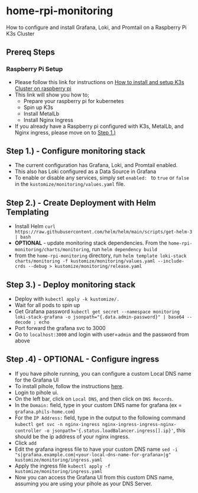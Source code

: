 # home-rpi-monitoring
How to configure and install Grafana, Loki, and Promtail on a Raspberry Pi K3s Cluster

## Prereq Steps
### Raspberry Pi Setup
- Please follow this link for instructions on [How to install and setup K3s Cluster on raspberry pi](https://github.com/philgladman/home-rpi-k3s-cluster.git)
- This link will show you how to;
  - Prepare your raspberry pi for kubernetes
  - Spin up K3s
  - Install MetalLb
  - Install Nginx Ingress
- If you already have a Raspberry pi configured with K3s, MetalLb, and Nginx ingress, please move on to [Step 1.)](README.md#step-1---configure-monitoring-stack)

## Step 1.) - Configure monitoring stack
- The current configuration has Grafana, Loki, and Promtail enabled.
- This also has Loki configured as a Data Source in Grafana
- To enable or disable any services, simply set `enabled: ` to `true` or `false` in the `kustomize/monitoring/values.yaml` file.

## Step 2.) - Create Deployment with Helm Templating
- Install Helm `curl https://raw.githubusercontent.com/helm/helm/main/scripts/get-helm-3 | bash`
- __OPTIONAL__ - update monitoring stack dependencies. From the `home-rpi-monitoring/charts/monitoring`, run `helm dependency build`
- from the `home-rpi-monitoring` directory, run `helm template loki-stack charts/monitoring -f kustomize/monitoring/values.yaml --include-crds --debug > kustomize/monitoring/release.yaml`

## Step 3.) - Deploy monitoring stack
- Deploy with `kubectl apply -k kustomize/.`
- Wait for all pods to spin up
- Get Grafana password `kubectl get secret --namespace monitoring loki-stack-grafana -o jsonpath="{.data.admin-password}" | base64 --decode ; echo`
- Port forward the grafana svc to 3000
- Go to `localhost:3000` and login with user=`admin` and the password from above

## Step .4) - OPTIONAL - Configure ingress
- If you have pihole running, you can configure a custom Local DNS name for the Grafana UI
- To install pihole, follow the instructions [here](https://github.com/philgladman/home-rpi-pihole.git).
- Login to pihole ui.
- On the left bar, click on `Local DNS`, and then click on `DNS Records`.
- In the `Domain:` field, type in your custom DNS name for grafana (ex = `grafana.phils-home.com`)
- For the `IP Address:` field, type in the output to the following command `kubectl get svc -n nginx-ingress nginx-ingress-ingress-nginx-controller -o jsonpath='{.status.loadBalancer.ingress[].ip}'`, this should be the ip address of your nginx ingress.
- Click `add`
- Edit the grafana ingress file to have your custom DNS name `sed -i "s|grafana.example.com|<your-local-dns-name-for-grafana>|g" kustomize/monitoring/ingress.yaml`
- Apply the ingress file `kubectl apply -f kustomize/monitoring/ingress.yaml`
- Now you can access the Grafana UI from this custom DNS name, assuming you are using your pihole as your DNS Server.
